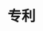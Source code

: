 ---
layout: patents
lang: zh
title: 专利
collection: patents
sort_by: year
reverse: true
permalink: /zh/patents/
--- 